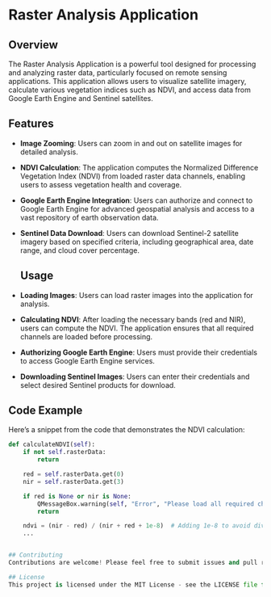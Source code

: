 # Raster Analysis Application

## Overview

The Raster Analysis Application is a powerful tool designed for processing and analyzing raster data, particularly focused on remote sensing applications. This application allows users to visualize satellite imagery, calculate various vegetation indices such as NDVI, and access data from Google Earth Engine and Sentinel satellites.

## Features

- **Image Zooming**: Users can zoom in and out on satellite images for detailed analysis.
  
- **NDVI Calculation**: The application computes the Normalized Difference Vegetation Index (NDVI) from loaded raster data channels, enabling users to assess vegetation health and coverage.
  
- **Google Earth Engine Integration**: Users can authorize and connect to Google Earth Engine for advanced geospatial analysis and access to a vast repository of earth observation data.
  
- **Sentinel Data Download**: Users can download Sentinel-2 satellite imagery based on specified criteria, including geographical area, date range, and cloud cover percentage.

  ## Usage

- **Loading Images**: Users can load raster images into the application for analysis.
- **Calculating NDVI**: After loading the necessary bands (red and NIR), users can compute the NDVI. The application ensures that all required channels are loaded before processing.
- **Authorizing Google Earth Engine**: Users must provide their credentials to access Google Earth Engine services.
- **Downloading Sentinel Images**: Users can enter their credentials and select desired Sentinel products for download.

## Code Example

Here’s a snippet from the code that demonstrates the NDVI calculation:

```python
def calculateNDVI(self):
    if not self.rasterData:
        return

    red = self.rasterData.get(0)
    nir = self.rasterData.get(3)

    if red is None or nir is None:
        QMessageBox.warning(self, "Error", "Please load all required channels.")
        return

    ndvi = (nir - red) / (nir + red + 1e-8)  # Adding 1e-8 to avoid division by zero
    ...


## Contributing
Contributions are welcome! Please feel free to submit issues and pull requests to help improve the application.

## License
This project is licensed under the MIT License - see the LICENSE file for details.

